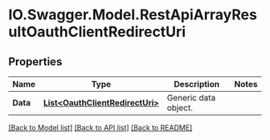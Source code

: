 # IO.Swagger.Model.RestApiArrayResultOauthClientRedirectUri
## Properties

Name | Type | Description | Notes
------------ | ------------- | ------------- | -------------
**Data** | [**List&lt;OauthClientRedirectUri&gt;**](OauthClientRedirectUri.md) | Generic data object. | 

[[Back to Model list]](../README.md#documentation-for-models) [[Back to API list]](../README.md#documentation-for-api-endpoints) [[Back to README]](../README.md)

